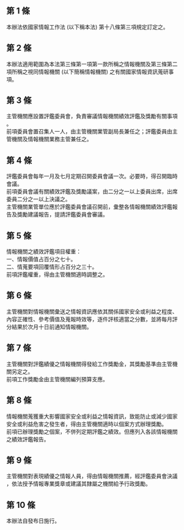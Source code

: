 第 1 條
-------
本辦法依國家情報工作法 (以下稱本法) 第十八條第三項規定訂定之。

第 2 條
-------
本辦法適用範圍為本法第三條第一項第一款所稱之情報機關及第三條第二  
項所稱之視同情報機關 (以下簡稱情報機關) 之有關國家情報資訊蒐研事  
項。

第 3 條
-------
主管機關應設置評鑑委員會，負責審議情報機關績效評鑑及獎勵有關事項  
。  
前項委員會置召集人一人，由主管機關業管副局長兼任之；評鑑委員由主  
管機關及情報機關業務主管兼任之。

第 4 條
-------
評鑑委員會每年一月及七月定期召開委員會議一次。必要時，得召開臨時  
會議。  
前項委員會議有關績效評鑑及獎勵議案，由二分之一以上委員出席，出席  
委員二分之一以上決議之。  
主管機關業管單位應於評鑑委員會議召開前，彙整各情報機關績效評鑑報  
告及獎勵建議報告，提請評鑑委員會審議。

第 5 條
-------
情報機關之績效評鑑項目權重：  
一、情報價值占百分之七十。  
二、情蒐要項回覆情形占百分之三十。  
前項評鑑權重，得由主管機關適時調整之。

第 6 條
-------
主管機關對情報機關彙送之情報資訊應依其關係國家安全或利益之程度、  
內容正確性、參考價值及蒐報時效等，逐件評核適當之分數，並將每月評  
分結果於次月十日前通知情報機關。

第 7 條
-------
主管機關對評鑑績優之情報機關得發給工作獎勵金，其獎勵基準由主管機  
關另定之。  
前項工作獎勵金由主管機關編列預算支應。

第 8 條
-------
情報機關蒐獲重大影響國家安全或利益之情報資訊，致能防止或減少國家  
安全或利益危害之發生者，得由主管機關適時以個案方式辦理獎勵。  
前項已辦理獎勵之個案，不併列定期評鑑之績效。但應列入各該情報機關  
之績效評鑑報告。

第 9 條
-------
主管機關對表現績優之情報人員，得由情報機關推薦，經評鑑委員會決議  
，依法授予情報專業獎章或建議其隸屬之機關給予行政獎勵。

第 10 條
--------
本辦法自發布日施行。

